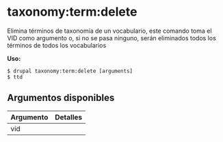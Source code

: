 # taxonomy:term:delete
Elimina términos de taxonomía de un vocabulario, este comando toma el VID como argumento o, si no se pasa ninguno, serán eliminados todos los términos de todos los vocabularios

**Uso:**
```
$ drupal taxonomy:term:delete [arguments]
$ ttd  
```

## Argumentos disponibles
Argumento | Detalles
---------|-------------
vid | 
